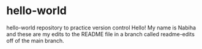 # hello-world
hello-world repository to practice version control
Hello! My name is Nabiha and these are my edits to the README file in a branch called readme-edits off of the main branch. 
